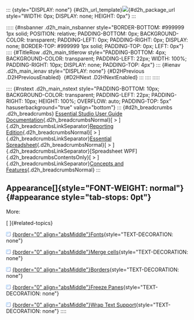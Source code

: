 ::: {style="DISPLAY: none"}
[](ms-xhelp:///?Id=d2h_url_template){#d2h_url_template}![](!package_url!){#d2h_package_url style="WIDTH: 0px; DISPLAY: none; HEIGHT: 0px"}
:::

::::: {#nsbanner .d2h_main_nsbanner style="BORDER-BOTTOM: #999999 1px solid; POSITION: relative; PADDING-BOTTOM: 0px; BACKGROUND-COLOR: transparent; PADDING-LEFT: 0px; PADDING-RIGHT: 0px; DISPLAY: none; BORDER-TOP: #999999 1px solid; PADDING-TOP: 0px; LEFT: 0px"}
:::: {#TitleRow .d2h_main_titlerow style="PADDING-BOTTOM: 4px; BACKGROUND-COLOR: transparent; PADDING-LEFT: 22px; WIDTH: 100%; PADDING-RIGHT: 10px; DISPLAY: none; PADDING-TOP: 4px"}
::: {#ienav .d2h_main_ienav style="DISPLAY: none"}
[](ms-xhelp:///?Id=818e5613-1b2c-4f8d-bdda-9049f3912811){#D2HPrevious .D2HPreviousEnabled}  [](ms-xhelp:///?Id=2dfa3377-37e1-4937-9039-321d4b5400db){#D2HNext .D2HNextEnabled}
:::
::::
:::::

:::: {#nstext .d2h_main_nstext style="PADDING-BOTTOM: 10px; BACKGROUND-COLOR: transparent; PADDING-LEFT: 22px; PADDING-RIGHT: 10px; HEIGHT: 100%; OVERFLOW: auto; PADDING-TOP: 5px" hasuserbackground="true" valign="bottom"}
::: {#d2h_breadcrumbs .d2h_breadcrumbs}
[Essential Studio User Guide Documentation](ms-xhelp:///?Id=12457748-09e3-4d74-a240-8e049cedf030){.d2h_breadcrumbsNormal}[ \> ]{.d2h_breadcrumbsLinkSeparator}[Reporting Edition](ms-xhelp:///?Id=027aa5b6-6676-4f93-ad23-c20e8c45792e){.d2h_breadcrumbsNormal}[ \> ]{.d2h_breadcrumbsLinkSeparator}[Essential Spreadsheet](ms-xhelp:///?Id=25812fa4-b4ea-4485-bbfb-30849a783142){.d2h_breadcrumbsNormal}[ \> ]{.d2h_breadcrumbsLinkSeparator}[Spreadsheet WPF]{.d2h_breadcrumbsContentsOnly}[ \> ]{.d2h_breadcrumbsLinkSeparator}[Concepts and Features](ms-xhelp:///?Id=804a67a1-e889-4f6c-8d16-34b9ef155da4){.d2h_breadcrumbsNormal}
:::

## Appearance[]{style="FONT-WEIGHT: normal"} {#appearance style="tab-stops: 0pt"}

More:

[ ]{#related-topics}

[![](button.gif){border="0" align="absMiddle"}Fonts](ms-xhelp:///?Id=2dfa3377-37e1-4937-9039-321d4b5400db){style="TEXT-DECORATION: none"}

[![](button.gif){border="0" align="absMiddle"}Merge cells](ms-xhelp:///?Id=e1dbcdf5-1217-49fb-8630-9066566b3c19){style="TEXT-DECORATION: none"}

[![](button.gif){border="0" align="absMiddle"}Borders](ms-xhelp:///?Id=292eb9db-a881-414f-907b-29f5ab1f892e){style="TEXT-DECORATION: none"}

[![](button.gif){border="0" align="absMiddle"}Freeze Panes](ms-xhelp:///?Id=d870c73b-8d40-4cbb-83ce-38b998ab230d){style="TEXT-DECORATION: none"}

[![](button.gif){border="0" align="absMiddle"}Wrap Text Support](ms-xhelp:///?Id=248821ff-3a96-4458-b5d7-afedcc65105a){style="TEXT-DECORATION: none"}
::::
